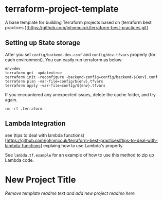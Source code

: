 # terraform-project-template

A base template for building Terraform projects based on (terraform best practices
)[https://github.com/johnmccuk/terraform-best-practices.git]

## Setting up State storage

After you set `config/backend-dev.conf` and `config/dev.tfvars` properly (for each environment). You can easily run terraform as below:

```
env=dev
terraform get -update=true
terraform init -reconfigure -backend-config=config/backend-${env}.conf
terraform plan -var-file=config/${env}.tfvars
terraform apply -var-file=config/${env}.tfvars
```

If you encountered any unexpected issues, delete the cache folder, and try again.

`rm -rf .terraform`

## Lambda Integration

see (tips to deal with lambda functions)[https://github.com/johnmccuk/terraform-best-practices#tips-to-deal-with-lambda-functions] explaing how to use Lambda's properly.

See `lambda.tf.example` for an example of how to use this method to zip up Lambda code.

# New Project Title

_Remove template readme text and add new project readme here_
